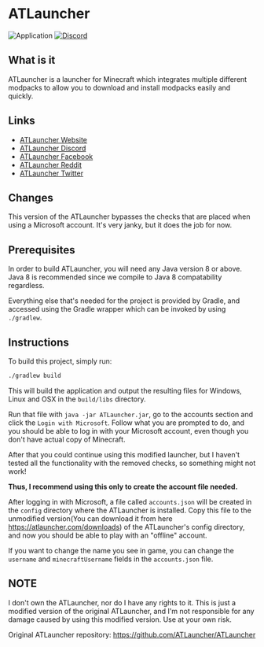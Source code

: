 # ATLauncher

![Application](https://github.com/ATLauncher/ATLauncher/workflows/Application/badge.svg?branch=master)
[![Discord](https://discordapp.com/api/guilds/117047818136322057/embed.png?style=shield)](https://atl.pw/discord)

## What is it

ATLauncher is a launcher for Minecraft which integrates multiple different modpacks to allow you to download and install
modpacks easily and quickly.

## Links

-   [ATLauncher Website](https://atlauncher.com)
-   [ATLauncher Discord](https://atl.pw/discord)
-   [ATLauncher Facebook](https://www.facebook.com/ATLauncher)
-   [ATLauncher Reddit](https://www.reddit.com/r/ATLauncher)
-   [ATLauncher Twitter](https://twitter.com/ATLauncher)

## Changes

This version of the ATLauncher bypasses the checks that are placed when using a Microsoft account. It's very janky, but it does the job for now.

## Prerequisites

In order to build ATLauncher, you will need any Java version 8 or above. Java 8 is recommended since we compile to Java
8 compatability regardless.

Everything else that's needed for the project is provided by Gradle, and accessed using the Gradle wrapper which can be
invoked by using `./gradlew`.

## Instructions

To build this project, simply run:

```sh
./gradlew build
```

This will build the application and output the resulting files for Windows, Linux and OSX in the `build/libs` directory.

Run that file with `java -jar ATLauncher.jar`, go to the accounts section and click the `Login with Microsoft`. Follow
what you are prompted to do, and you should be able to log in with your Microsoft account, even though you don't have actual copy of Minecraft.

After that you could continue using this modified launcher, but I haven't tested all the functionality with the removed checks, so something might not work!

**Thus, I recommend using this only to create the account file needed.**

After logging in with Microsoft, a file called `accounts.json` will be created in the `config` directory where the ATLauncher is installed.
Copy this file to the unmodified version(You can download it from here https://atlauncher.com/downloads) of the ATLauncher's config directory, 
and now you should be able to play with an "offline" account.

If you want to change the name you see in game, you can change the `username` and `minecraftUsername` fields in the `accounts.json` file.

## NOTE
I don't own the ATLauncher, nor do I have any rights to it. This is just a modified version of the original ATLauncher, and I'm not responsible for any damage caused by using this modified version. Use at your own risk.

Original ATLauncher repository: https://github.com/ATLauncher/ATLauncher